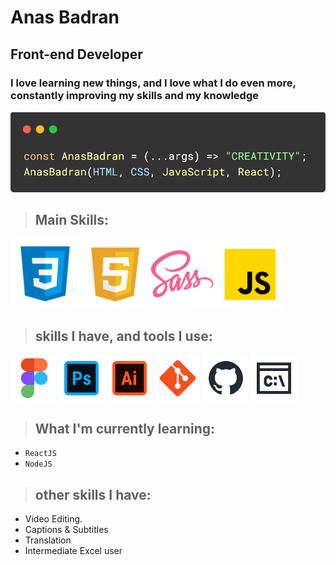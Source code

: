 # Anas Badran

## Front-end Developer

### I love learning new things, and I love what I do even more, constantly improving my skills and my knowledge

<img src="./imgs/code.png" title="" alt="Image" width="811">

> ## Main Skills:

<img  src="./imgs/main/html.png" title="HTML" alt="HTML" width="111"><img src="./imgs/main/css.png" title="CSS" alt="CSS" width="109"><img src="./imgs/main/sass.png" title="SASS || SCSS" alt="SASS" width="109"><img src="./imgs/main/JS.png" title="JavaScript" alt="JavaScript" width="109">

> ## skills I have, and tools I use:

<img title="Figma" src="./imgs/sub/figma.png" alt="Figma" width="73">
<img title="Adobe Photoshope" src="./imgs/sub/photoshop.png" alt="Adobe Photoshope" width="73">
<img title="Adobe Illustrator" src="./imgs/sub/ai.png" alt="Adobe Illustrator" width="73">
<img title="Git" src="./imgs/sub/git.png" alt="Git" width="73">
<img title="GitHub" src="./imgs/sub/github.png" alt="GitHub" width="73">
<img title="Command Line" src="./imgs/sub/cmd.png" alt="Command Line" width="73">

> ## What I'm currently learning:

- `ReactJS`
- `NodeJS`

> ## other skills I have:

- Video Editing.
- Captions & Subtitles
- Translation
- Intermediate Excel user
